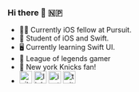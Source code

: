 ### Hi there 👋 🇳🇵 
- 👨‍💻 Currently iOS fellow at Pursuit.                                                     
- 🍎 Student of iOS and Swift. 
- 🖥 Currently learning Swift UI. 
- 👾 League of legends gamer
- 🏀 New york Knicks fan! 
- [<img src='https://cdn.jsdelivr.net/npm/simple-icons@3.0.1/icons/github.svg' alt='github' height='25'>](https://github.com/tseringlamanyc)  [<img src='https://cdn.jsdelivr.net/npm/simple-icons@3.0.1/icons/linkedin.svg' alt='linkedin' height='25'>](https://www.linkedin.com/in/https://www.linkedin.com/in/tsering-lama-nyc//)  [<img src='https://cdn.jsdelivr.net/npm/simple-icons@3.0.1/icons/instagram.svg' alt='instagram' height='25'>](https://www.instagram.com/https://www.instagram.com/tsenyk_ios//)  [<img src='https://cdn.jsdelivr.net/npm/simple-icons@3.0.1/icons/twitter.svg' alt='twitter' height='25'>](https://twitter.com/https://twitter.com/tsenykk) 
 


